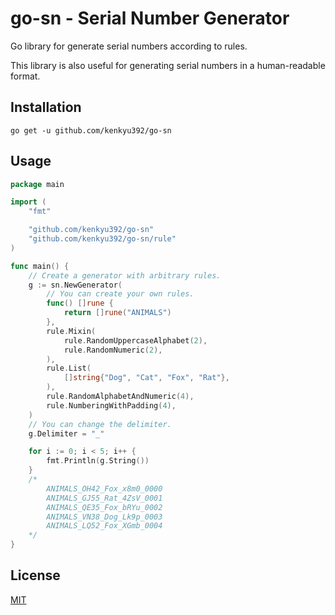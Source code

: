 # go-sn - Serial Number Generator

Go library for generate serial numbers according to rules.

This library is also useful for generating serial numbers in a human-readable format.

## Installation

```
go get -u github.com/kenkyu392/go-sn
```

## Usage

```go
package main

import (
	"fmt"

	"github.com/kenkyu392/go-sn"
	"github.com/kenkyu392/go-sn/rule"
)

func main() {
	// Create a generator with arbitrary rules.
	g := sn.NewGenerator(
		// You can create your own rules.
		func() []rune {
			return []rune("ANIMALS")
		},
		rule.Mixin(
			rule.RandomUppercaseAlphabet(2),
			rule.RandomNumeric(2),
		),
		rule.List(
			[]string{"Dog", "Cat", "Fox", "Rat"},
		),
		rule.RandomAlphabetAndNumeric(4),
		rule.NumberingWithPadding(4),
	)
	// You can change the delimiter.
	g.Delimiter = "_"

	for i := 0; i < 5; i++ {
		fmt.Println(g.String())
	}
	/*
		ANIMALS_OH42_Fox_x8m0_0000
		ANIMALS_GJ55_Rat_4ZsV_0001
		ANIMALS_QE35_Fox_bRYu_0002
		ANIMALS_VN38_Dog_Lk9p_0003
		ANIMALS_LQ52_Fox_XGmb_0004
	*/
}
```

## License

[MIT](LICENSE)
